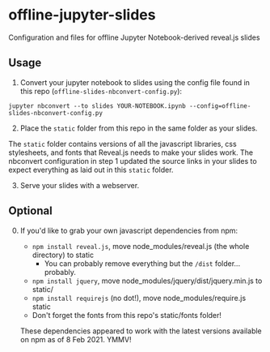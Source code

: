 # offline-jupyter-slides
Configuration and files for offline Jupyter Notebook-derived reveal.js slides

## Usage
1. Convert your jupyter notebook to slides using the config file found in this
   repo (`offline-slides-nbconvert-config.py`):

```
jupyter nbconvert --to slides YOUR-NOTEBOOK.ipynb --config=offline-slides-nbconvert-config.py
```

2. Place the `static` folder from this repo in the same folder as your slides.
   
The `static` folder contains versions of all the javascript libraries, css 
stylesheets, and fonts that Reveal.js needs to make your slides work. The 
nbconvert configuration in step 1 updated the source links in your slides to 
expect everything as laid out in this `static` folder.

3. Serve your slides with a webserver.

## Optional
0. If you'd like to grab your own javascript dependencies from npm:

    - `npm install reveal.js`, move node_modules/reveal.js (the whole directory)
to static
        - You can probably remove everything but the `/dist` folder...
          probably.
    - `npm install jquery`, move node_modules/jquery/dist/jquery.min.js to static/
    - `npm install requirejs` (no dot!),  move node_modules/require.js static 
    - Don't forget the fonts from this repo's static/fonts folder!

    These dependencies appeared to work with the latest versions available on 
    npm as of 8 Feb 2021. YMMV!
